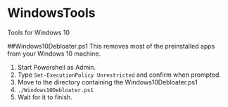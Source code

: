 # WindowsTools
Tools for Windows 10

##Windows10Debloater.ps1
This removes most of the preinstalled apps from your Windows 10 machine.
1. Start Powershell as Admin.
2. Type ```Set-ExecutionPolicy Unrestricted``` and confirm when prompted.
3. Move to the directory containing the Windows10Debloater.ps1
4. ```./Windows10Debloater.ps1```
5. Wait for it to finish.
